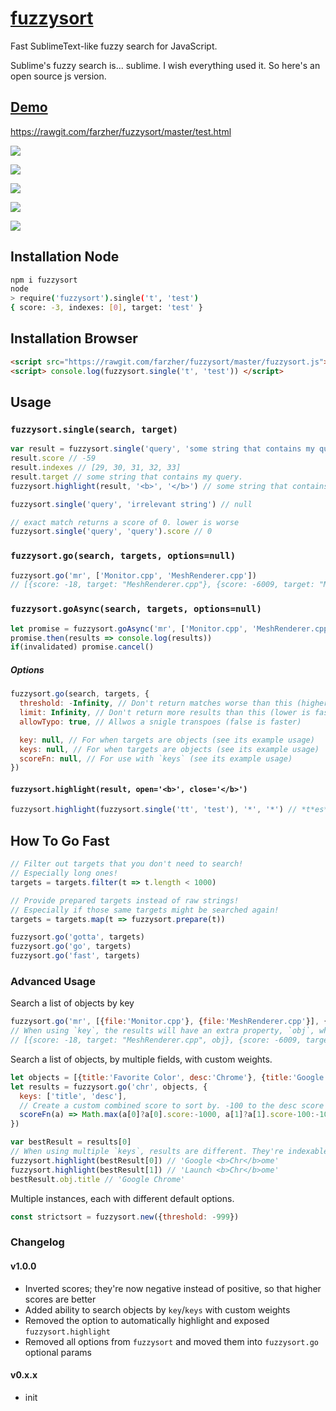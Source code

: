 # [fuzzysort](https://raw.github.com/farzher/fuzzysort/master/fuzzysort.js)

Fast SublimeText-like fuzzy search for JavaScript.

Sublime's fuzzy search is... sublime. I wish everything used it. So here's an open source js version.



## [Demo](https://rawgit.com/farzher/fuzzysort/master/test.html)

https://rawgit.com/farzher/fuzzysort/master/test.html

![](http://i.imgur.com/1M6ZrgS.gif)


![](http://i.imgur.com/kdZxnJ0.png)

![](http://i.imgur.com/4kKfMK4.png)

![](http://i.imgur.com/K8KMgcn.png)

![](http://i.imgur.com/PFIp7WR.png)



## Installation Node

```sh
npm i fuzzysort
node
> require('fuzzysort').single('t', 'test')
{ score: -3, indexes: [0], target: 'test' }
```


## Installation Browser

```html
<script src="https://rawgit.com/farzher/fuzzysort/master/fuzzysort.js"></script>
<script> console.log(fuzzysort.single('t', 'test')) </script>
```




## Usage

### `fuzzysort.single(search, target)`

```js
var result = fuzzysort.single('query', 'some string that contains my query.')
result.score // -59
result.indexes // [29, 30, 31, 32, 33]
result.target // some string that contains my query.
fuzzysort.highlight(result, '<b>', '</b>') // some string that contains my <b>query</b>.

fuzzysort.single('query', 'irrelevant string') // null

// exact match returns a score of 0. lower is worse
fuzzysort.single('query', 'query').score // 0
```


### `fuzzysort.go(search, targets, options=null)`

```js
fuzzysort.go('mr', ['Monitor.cpp', 'MeshRenderer.cpp'])
// [{score: -18, target: "MeshRenderer.cpp"}, {score: -6009, target: "Monitor.cpp"}]
```

### `fuzzysort.goAsync(search, targets, options=null)`

```js
let promise = fuzzysort.goAsync('mr', ['Monitor.cpp', 'MeshRenderer.cpp'])
promise.then(results => console.log(results))
if(invalidated) promise.cancel()
```

##### Options

```js
fuzzysort.go(search, targets, {
  threshold: -Infinity, // Don't return matches worse than this (higher is faster)
  limit: Infinity, // Don't return more results than this (lower is faster)
  allowTypo: true, // Allwos a snigle transpoes (false is faster)

  key: null, // For when targets are objects (see its example usage)
  keys: null, // For when targets are objects (see its example usage)
  scoreFn: null, // For use with `keys` (see its example usage)
})
```

#### `fuzzysort.highlight(result, open='<b>', close='</b>')`

```js
fuzzysort.highlight(fuzzysort.single('tt', 'test'), '*', '*') // *t*es*t*
```



## How To Go Fast

```js
// Filter out targets that you don't need to search!
// Especially long ones!
targets = targets.filter(t => t.length < 1000)

// Provide prepared targets instead of raw strings!
// Especially if those same targets might be searched again!
targets = targets.map(t => fuzzysort.prepare(t))

fuzzysort.go('gotta', targets)
fuzzysort.go('go', targets)
fuzzysort.go('fast', targets)
```


### Advanced Usage

Search a list of objects by key

```js
fuzzysort.go('mr', [{file:'Monitor.cpp'}, {file:'MeshRenderer.cpp'}], {key: 'file'})
// When using `key`, the results will have an extra property, `obj`, which referencese the original obj
// [{score: -18, target: "MeshRenderer.cpp", obj}, {score: -6009, target: "Monitor.cpp", obj}]
```

Search a list of objects, by multiple fields, with custom weights.

```js
let objects = [{title:'Favorite Color', desc:'Chrome'}, {title:'Google Chrome', desc:'Launch Chrome'}]
let results = fuzzysort.go('chr', objects, {
  keys: ['title', 'desc'],
  // Create a custom combined score to sort by. -100 to the desc score makes it a worse match
  scoreFn(a) => Math.max(a[0]?a[0].score:-1000, a[1]?a[1].score-100:-1000)
})

var bestResult = results[0]
// When using multiple `keys`, results are different. They're indexable to get each normal result
fuzzysort.highlight(bestResult[0]) // 'Google <b>Chr</b>ome'
fuzzysort.highlight(bestResult[1]) // 'Launch <b>Chr</b>ome'
bestResult.obj.title // 'Google Chrome'
```

Multiple instances, each with different default options.

```js
const strictsort = fuzzysort.new({threshold: -999})
```


### Changelog

#### v1.0.0

- Inverted scores; they're now negative instead of positive, so that higher scores are better
- Added ability to search objects by `key`/`keys` with custom weights
- Removed the option to automatically highlight and exposed `fuzzysort.highlight`
- Removed all options from `fuzzysort` and moved them into `fuzzysort.go` optional params

#### v0.x.x

- init

